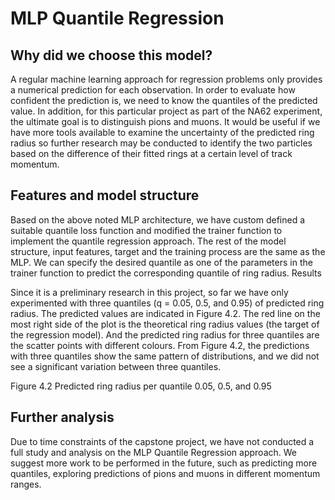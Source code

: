 # MLP Quantile Regression

## Why did we choose this model?

A regular machine learning approach for regression problems only provides a numerical prediction for each observation. In order to evaluate how confident the prediction is, we need to know the quantiles of the predicted value. In addition, for this particular project as part of the NA62 experiment, the ultimate goal is to distinguish pions and muons. It would be useful if we have more tools available to examine the uncertainty of the predicted ring radius so further research may be conducted to identify the two particles based on the difference of their fitted rings at a certain level of track momentum.

## Features and model structure

Based on the above noted MLP architecture, we have custom defined a suitable quantile loss function and modified the trainer function to implement the quantile regression approach. The rest of the model structure, input features, target and the training process are the same as the MLP. We can specify the desired quantile as one of the parameters in the trainer function to predict the corresponding quantile of ring radius.
Results

Since it is a preliminary research in this project, so far we have only experimented with three quantiles (q = 0.05, 0.5, and 0.95) of predicted ring radius. The predicted values are indicated in Figure 4.2. The red line on the most right side of the plot is the theoretical ring radius values (the target of the regression model). And the predicted ring radius for three quantiles are the scatter points with different colours. From Figure 4.2, the predictions with three quantiles show the same pattern of distributions, and we did not see a significant variation between three quantiles.

Figure 4.2 Predicted ring radius per quantile 0.05, 0.5, and 0.95

## Further analysis

Due to time constraints of the capstone project, we have not conducted a full study and analysis on the MLP Quantile Regression approach. We suggest more work to be performed in the future, such as predicting more quantiles, exploring predictions of pions and muons in different momentum ranges.
